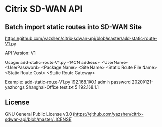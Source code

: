 # Citrix SD-WAN API

## Batch import static routes into SD-WAN Site
https://github.com/yazshen/citrix-sdwan-api/blob/master/add-static-route-V1.py

API Version: V1

Usage:
add-static-route-V1.py \<MCN address\> \<UserName\> \<UserPassword\> \<Package Name\> \<Site Name\> \<Static Route File Name\> \<Static Route Cost\> \<Static Route Gateway\>

Example:
add-static-route-V1.py 192.168.100.1 admin password 20200121-yazhongs Shanghai-Office test.txt 5 192.168.1.1


## License
GNU General Public License v3.0
(https://github.com/yazshen/citrix-sdwan-api/blob/master/LICENSE)
